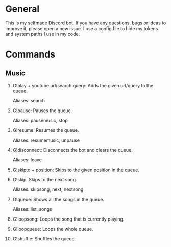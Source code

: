 # General
This is my selfmade Discord bot. If you have any questions, bugs or ideas to improve it, please open a new issue.
I use a config file to hide my tokens and system paths I use in my code.
# Commands
## Music
1) G!play + youtube url/search query: Adds the given url/query to the queue.

   Aliases: search
2) G!pause: Pauses the queue.

   Aliases: pausemusic, stop
3) G!resume: Resumes the queue.

   Aliases: resumemusic, unpause
4) G!disconnect: Disconnects the bot and clears the queue.

   Aliases: leave
5) G!skipto + position: Skips to the given position in the queue.
7) G!skip: Skips to the next song.

   Aliases: skipsong, next, nextsong
7) G!queue: Shows all the songs in the queue.

   Aliases: list, songs
8) G!loopsong: Loops the song that is currently playing.
9) G!loopqueue: Loops the whole queue.
10) G!shuffle: Shuffles the queue.
